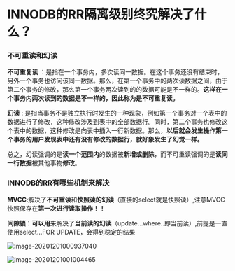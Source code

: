 # INNODB的RR隔离级别终究解决了什么？

### 不可重读和幻读

**不可重复读** ：是指在一个事务内，多次读同一数据。在这个事务还没有结束时，另外一个事务也访问该同一数据。那么，在第一个事务中的两次读数据之间，由于第二个事务的修改，那么第一个事务两次读到的的数据可能是不一样的。**这样在一个事务内两次读到的数据是不一样的，因此称为是不可重复读。**

**幻读** : 是指当事务不是独立执行时发生的一种现象，例如第一个事务对一个表中的数据进行了修改，这种修改涉及到表中的全部数据行。同时，第二个事务也修改这个表中的数据，这种修改是向表中插入一行新数据。那么，**以后就会发生操作第一个事务的用户发现表中还有没有修改的数据行，就好象发生了幻觉一样。**

总之，幻读强调的是**读一个范围内**的数据被**新增或删除**，而不可重读强调的是**读同一行数据**被其他事物**修改**。



### INNODB的RR有哪些机制来解决

**MVCC**:解决了**不可重读**和**快照读的幻读**（直接的select就是快照读）,注意MVCC快照保存在**第一次进行读取操作！！**

**间隙锁**：**可以用**来解决了**当前读的幻读**（update...where..即当前读）,前提是一直使用select...FOR UPDATE，会得到稳定的结果

![image-20201201000937040](C:\Users\Django\AppData\Roaming\Typora\typora-user-images\image-20201201000937040.png)

![image-20201201001004465](C:\Users\Django\AppData\Roaming\Typora\typora-user-images\image-20201201001004465.png)

